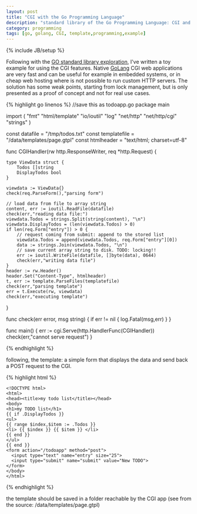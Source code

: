 ```yaml
---
layout: post
title: "CGI with the Go Programming Language"
description: "standard library of the Go Programming Language: CGI and templates"
category: programming
tags: [go, golang, CGI, template,programming,example]
---
```

{% include JB/setup %}


Following with the [GO standard library exploration](http://ilmanzo.github.io/programming/2015/09/30/templating-in-go), I've written a toy example for using the CGI features.
Native [GoLang](https://golang.org/) CGI web applications are very fast and can be useful for example in embedded systems, or in cheap web hosting where is not possible to run custom HTTP servers.
The solution has some weak points, starting from lock management, but is only presented as a proof of concept and not for real use cases.


{% highlight go linenos %}
//save this as todoapp.go
package main

import (
    "fmt"
    "html/template"
    "io/ioutil"
    "log"
    "net/http"
    "net/http/cgi"
    "strings"
)

const datafile = "/tmp/todos.txt"
const templatefile = "/data/templates/page.gtpl"
const htmlheader = "text/html; charset=utf-8"

func CGIHandler(rw http.ResponseWriter, req *http.Request) {

    type ViewData struct {
        Todos []string
        DisplayTodos bool
    }

    viewdata := ViewData{}
    check(req.ParseForm(),"parsing form")

    // load data from file to array string
    content, err := ioutil.ReadFile(datafile)
    check(err,"reading data file:")
    viewdata.Todos = strings.Split(string(content), "\n")
    viewdata.DisplayTodos = (len(viewdata.Todos) > 0)
    if len(req.Form["entry"]) > 0 {
        // request coming from submit: append to the stored list
        viewdata.Todos = append(viewdata.Todos, req.Form["entry"][0])
        data := strings.Join(viewdata.Todos, "\n")
        // save current array string to disk. TODO: locking!!
        err := ioutil.WriteFile(datafile, []byte(data), 0644)
        check(err,"writing data file")
    }
    header := rw.Header()
    header.Set("Content-Type", htmlheader)
    t, err := template.ParseFiles(templatefile)
    check(err,"parsing template")
    err = t.Execute(rw, viewdata)
    check(err,"executing template")
}

func check(err error, msg string) {
    if err != nil {
        log.Fatal(msg,err)
    }
}

func main() {
    err := cgi.Serve(http.HandlerFunc(CGIHandler))
    check(err,"cannot serve request")
}

{% endhighlight %}

following, the template:  a simple form that displays the data and send back a POST request to the CGI.

{% highlight html %}

    <!DOCTYPE html>
    <html>
    <head><title>my todo list</title></head>
    <body>
    <h1>my TODO list</h1>
    {{ if .DisplayTodos }}
    <ul>
    {{ range $index,$item := .Todos }}
    <li> {{ $index }} {{ $item }} </li>
    {{ end }}
    </ul>
    {{ end }}
    <form action="/todoapp" method="post">
      <input type="text" name="entry" size="25">
      <input type="submit" name="submit" value="New TODO">
    </form>
    </body>
    </html>

{% endhighlight %}

the template should be saved in a folder reachable by the CGI app (see from the source: /data/templates/page.gtpl)






